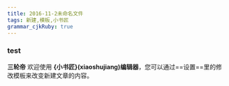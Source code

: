 ```yaml
---
title: 2016-11-2未命名文件 
tags: 新建,模板,小书匠
grammar_cjkRuby: true
---
```


### test
**三轮帝**
欢迎使用 **{小书匠}(xiaoshujiang)编辑器**，您可以通过==设置==里的修改模板来改变新建文章的内容。